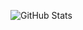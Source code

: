 ![GitHub Stats](https://github-readme-stats.vercel.app/api?username=SinhaPrakhar38&theme=synthwave)
